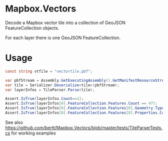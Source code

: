 # Mapbox.Vectors

Decode a Mapbox vector tile into a collection of GeoJSON FeatureCollection objects.

For each layer there is one GeoJSON FeatureCollection.

# Usage

```cs
const string vtfile = "vectortile.pbf";

var pbfStream = Assembly.GetExecutingAssembly().GetManifestResourceStream(vtfile);
var tile = Serializer.Deserialize<tile>(pbfStream);
var layerInfos = TileParser.Parse(tile);

Assert.IsTrue(layerInfos.Count==1);
Assert.IsTrue(layerInfos[0].FeatureCollection.Features.Count == 47);
Assert.IsTrue(layerInfos[0].FeatureCollection.Features[0].Geometry.Type == GeoJSONObjectType.Polygon);
Assert.IsTrue(layerInfos[0].FeatureCollection.Features[0].Properties.Count==2);
```

See also https://github.com/bertt/Mapbox.Vectors/blob/master/tests/TileParserTests.cs for working examples


